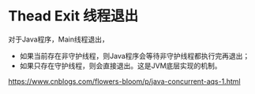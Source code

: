 # Thead Exit 线程退出

对于Java程序，Main线程退出，
- 如果当前存在非守护线程，则Java程序会等待非守护线程都执行完再退出；
- 如果只存在守护线程，则会直接退出。这是JVM底层实现的机制。

https://www.cnblogs.com/flowers-bloom/p/java-concurrent-aqs-1.html
